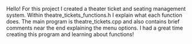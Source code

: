 Hello! For this project I created a theater ticket and seating management system.
Within theatre_tickets_functions.h I explain what each function does.
The main program is theatre_tickets.cpp and also contains brief comments near the end explaining the menu options.
I had a great time creating this program and learning about functions!
